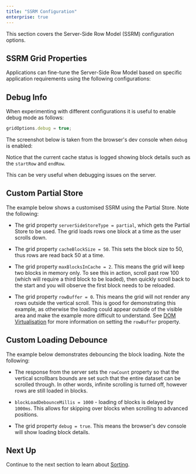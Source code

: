 ```yaml
---
title: "SSRM Configuration"
enterprise: true
---
```


This section covers the Server-Side Row Model (SSRM) configuration options.

## SSRM Grid Properties

Applications can fine-tune the Server-Side Row Model based on specific application requirements using the following configurations:

<api-documentation source='grid-properties/properties.json' section='serverSideRowModel'></api-documentation>

## Debug Info

When experimenting with different configurations it is useful to enable debug mode as follows:

```js
gridOptions.debug = true;
```

The screenshot below is taken from the browser's dev console when `debug` is enabled:

<image-caption src="server-side-model-configuration/resources/debug.png" constrained="true"></image-caption>

Notice that the current cache status is logged showing block details such as the `startRow` and `endRow`.

This can be very useful when debugging issues on the server.

## Custom Partial Store

The example below shows a customised SSRM using the Partial Store. Note the following:

- The grid property `serverSideStoreType = partial`, which gets the Partial Store to be used. The grid loads rows one block at a time as the user scrolls down.

- The grid property `cacheBlockSize = 50`. This sets the block size to 50, thus rows are read back 50 at a time.

- The grid property `maxBlocksInCache = 2`. This means the grid will keep two blocks in memory only. To see this in action, scroll past row 100 (which will require a third block to be loaded), then quickly scroll back to the start and you will observe the first block needs to be reloaded.

- The grid property `rowBuffer = 0`. This means the grid will not render any rows outside the vertical scroll. This is good for demonstrating this example, as otherwise the loading could appear outside of the visible area and make the example more difficult to understand. See [DOM Virtualisation](../dom-virtualisation/) for more information on setting the `rowBuffer` property.

<grid-example title='Custom Partial' name='custom-infinite' type='generated' options='{ "enterprise": true, "modules": ["serverside"] }'></grid-example>

## Custom Loading Debounce

The example below demonstrates debouncing the block loading. Note the following:

- The response from the server sets the `rowCount` property so that the vertical scrollbars bounds are set such that the entire dataset can be scrolled through. In other words, infinite scrolling is turned off, however rows are still loaded in blocks.

- `blockLoadDebounceMillis = 1000` - loading of blocks is delayed by `1000ms`. This allows for skipping over blocks when scrolling to advanced positions.

- The grid property `debug = true`. This means the browser's dev console will show loading block details.

<grid-example title='Block Loading Debounce' name='block-load-debounce' type='generated' options='{ "enterprise": true, "modules": ["serverside", "menu", "columnpanel"] }'></grid-example>

## Next Up

Continue to the next section to learn about [Sorting](../server-side-model-sorting/).


